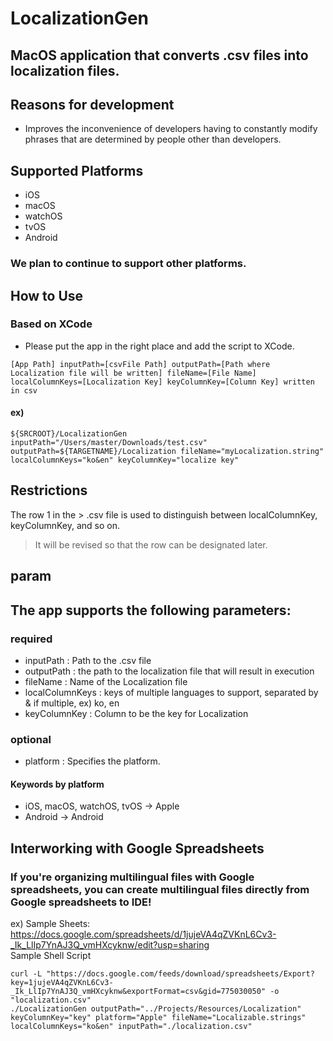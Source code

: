 # LocalizationGen
## MacOS application that converts .csv files into localization files.

## Reasons for development
- Improves the inconvenience of developers having to constantly modify phrases that are determined by people other than developers.

## Supported Platforms
- iOS
- macOS
- watchOS
- tvOS
- Android

### We plan to continue to support other platforms.

## How to Use
### Based on XCode
- Please put the app in the right place and add the script to XCode.

```
[App Path] inputPath=[csvFile Path] outputPath=[Path where Localization file will be written] fileName=[File Name] localColumnKeys=[Localization Key] keyColumnKey=[Column Key] written in csv
```

#### ex)
```
${SRCROOT}/LocalizationGen inputPath="/Users/master/Downloads/test.csv" outputPath=${TARGETNAME}/Localization fileName="myLocalization.string" localColumnKeys="ko&en" keyColumnKey="localize key"
```

## Restrictions
The row 1 in the > .csv file is used to distinguish between localColumnKey, keyColumnKey, and so on.
> It will be revised so that the row can be designated later.

## param
## The app supports the following parameters:
### required
- inputPath : Path to the .csv file
- outputPath : the path to the localization file that will result in execution
- fileName : Name of the Localization file
- localColumnKeys : keys of multiple languages to support, separated by & if multiple, ex) ko, en
- keyColumnKey : Column to be the key for Localization
### optional
- platform : Specifies the platform.
#### Keywords by platform
- iOS, macOS, watchOS, tvOS -> Apple
- Android -> Android

## Interworking with Google Spreadsheets
### If you're organizing multilingual files with Google spreadsheets, you can create multilingual files directly from Google spreadsheets to IDE!
ex)
Sample Sheets: https://docs.google.com/spreadsheets/d/1jujeVA4qZVKnL6Cv3-_Ik_LlIp7YnAJ3Q_vmHXcyknw/edit?usp=sharing  
Sample Shell Script
```shell
curl -L "https://docs.google.com/feeds/download/spreadsheets/Export?key=1jujeVA4qZVKnL6Cv3-_Ik_LlIp7YnAJ3Q_vmHXcyknw&exportFormat=csv&gid=775030050" -o "localization.csv"
./LocalizationGen outputPath="../Projects/Resources/Localization" keyColumnKey="key" platform="Apple" fileName="Localizable.strings" localColumnKeys="ko&en" inputPath="./localization.csv"
```

